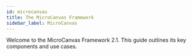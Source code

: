 ```yaml
---
id: microcanvas
title: The MicroCanvas Framework
sidebar_label: MicroCanvas
---
```


Welcome to the MicroCanvas Framework 2.1. This guide outlines its key components and use cases.
